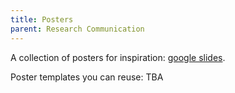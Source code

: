 ```yaml
---
title: Posters
parent: Research Communication
---
```


A collection of posters for inspiration: [google slides](https://docs.google.com/presentation/d/19anJzOtsx7kV4BoecEGbM3n0wS83lsMgSAPvNTmVjqs/edit?usp=sharing).

Poster templates you can reuse: TBA
